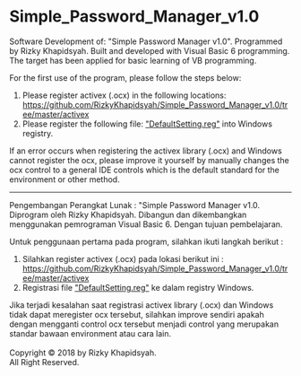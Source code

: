 # Simple_Password_Manager_v1.0
Software Development of: "Simple Password Manager v1.0". Programmed by Rizky Khapidsyah. Built and developed with Visual Basic 6 programming. The target has been applied for basic learning of VB programming.

For the first use of the program, please follow the steps below: <br>
1. Please register activex (.ocx) in the following locations: <br> https://github.com/RizkyKhapidsyah/Simple_Password_Manager_v1.0/tree/master/activex <br>
2. Please register the following file: <a href="https://github.com/RizkyKhapidsyah/Simple_Password_Manager_v1.0/blob/master/first_set/DefaultSetting.reg">"DefaultSetting.reg"</a> into Windows registry. <br>

If an error occurs when registering the activex library (.ocx) and Windows cannot register the ocx, please improve it yourself by manually changes the ocx control to a general IDE controls which is the default standard for the environment or other method.
<br> 
________________________________________________________________________________________________________________________________

Pengembangan Perangkat Lunak : "Simple Password Manager v1.0. Diprogram oleh Rizky Khapidsyah. Dibangun dan dikembangkan menggunakan pemrograman Visual Basic 6. Dengan tujuan pembelajaran.

Untuk penggunaan pertama pada program, silahkan ikuti langkah berikut : <br>
1. Silahkan register activex (.ocx) pada lokasi berikut ini : <br> https://github.com/RizkyKhapidsyah/Simple_Password_Manager_v1.0/tree/master/activex <br>
2. Registrasi file <a href="https://github.com/RizkyKhapidsyah/Simple_Password_Manager_v1.0/blob/master/first_set/DefaultSetting.reg">"DefaultSetting.reg"</a> ke dalam registry Windows. <br>

Jika terjadi kesalahan saat registrasi activex library (.ocx) dan Windows tidak dapat meregister ocx tersebut, silahkan improve sendiri apakah dengan mengganti control ocx tersebut menjadi control yang merupakan standar bawaan environment atau cara lain.
<br><br>
Copyright © 2018 by Rizky Khapidsyah. <br>
All Right Reserved.



